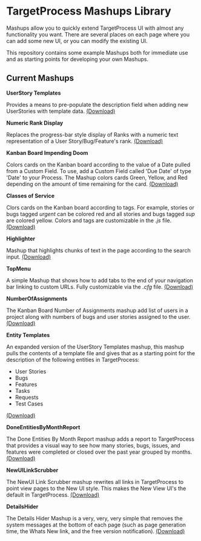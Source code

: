 TargetProcess Mashups Library
=============================

Mashups allow you to quickly extend TargetProcess UI with almost any 
functionality you want. There are several places on each page 
where you can add some new UI, or you can modify the existing UI.

This repository contains some example Mashups both for immediate use 
and as starting points for developing your own Mashups.

Current Mashups
---------------


**UserStory Templates**

Provides a means to pre-populate the description field when adding 
new UserStories with template data. [(Download)](https://github.com/downloads/TargetProcess/MashupsLibrary/UserStory%20Templates.zip)


**Numeric Rank Display**

Replaces the progress-bar style display of Ranks with a numeric 
text representation of a User Story/Bug/Feature's rank. [(Download)](https://github.com/downloads/TargetProcess/MashupsLibrary/Numeric%20Rank%20Display.zip)


**Kanban Board Impending Doom**

Colors cards on the Kanban board according to the value of a Date pulled from a Custom Field.  To use, add a Custom Field 
called 'Due Date' of type 'Date' to your Process.  The Mashup colors cards Green, Yellow, and Red depending on the amount 
of time remaining for the card. [(Download)](https://github.com/downloads/TargetProcess/MashupsLibrary/Kanban%20Board%20Impending%20Doom.zip)


**Classes of Service**

Clors cards on the Kanban board according to tags.  For example, stories or bugs tagged _urgent_ can be colored red and 
all stories and bugs tagged _sup_ are colored yellow.  Colors and tags are customizable in the _.js_ file.  [(Download)](https://github.com/downloads/TargetProcess/MashupsLibrary/ClassesOfServices.zip)


**Highlighter**

Mashup that highlights chunks of text in the page according to the search input.  [(Download)](https://github.com/downloads/TargetProcess/MashupsLibrary/Highlighter.zip)


**TopMenu**

A simple Mashup that shows how to add tabs to the end of your navigation bar linking to custom URLs.  Fully customizable 
via the _.cfg_ file.  [(Download)](https://github.com/downloads/TargetProcess/MashupsLibrary/TopMenu.zip)


**NumberOfAssignments**

The Kanban Board Number of Assignments mashup add list of users in a project along with numbers of bugs and user stories assigned to the user.
[(Download)](https://github.com/downloads/TargetProcess/MashupsLibrary/NumberOfAssignments.zip)


**Entity Templates**

An expanded version of the UserStory Templates mashup, this mashup pulls 
the contents of a template file and gives that as a starting point 
for the description of the following entities in TargetProcess:

-   User Stories
-   Bugs
-   Features
-   Tasks
-   Requests
-   Test Cases

[(Download)](https://github.com/downloads/TargetProcess/MashupsLibrary/Entity%20Templates.zip)


**DoneEntitiesByMonthReport**

The Done Entities By Month Report mashup adds a report to TargetProcess that 
provides a visual way to see how many stories, bugs, issues, and features were 
completed or closed over the past year grouped by months.
[(Download)](https://github.com/downloads/TargetProcess/MashupsLibrary/DoneEntitiesByMonthReport.zip)


**NewUILinkScrubber**

The NewUI Link Scrubber mashup rewrites all links in TargetProcess 
to point view pages to the New UI style.  This makes the New View UI's the default in 
TargetProcess.  [(Download)](https://github.com/downloads/TargetProcess/MashupsLibrary/NewUILinkScrubber.zip)


**DetailsHider**

The Details Hider Mashup is a very, very, very simple that removes the system 
messages at the bottom of each page (such as page generation time, the Whats New link, 
and the free version notification).  [(Download)](https://github.com/downloads/TargetProcess/MashupsLibrary/DetailsHider.zip)


